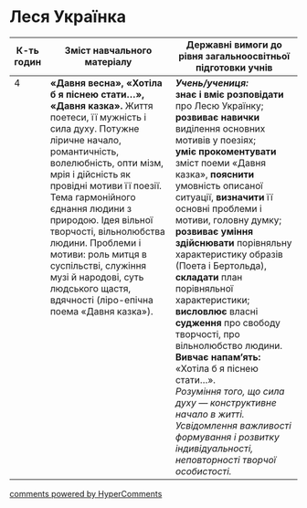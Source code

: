 <div id="hypercomments_widget" class="js-hypercomments-widget invisible"></div>

# Леся Українка 

<table>
  <tr>
    <td width="10%" align="center"><b>К-ть годин</b></td>
    <td width="45%" align="center"><b>Зміст навчального матеріалу</b></td>
    <td width="45%" align="center"><b>Державні вимоги до рівня загальноосвітньої підготовки учнів</b></td>
  </tr>
<tbody>
  <tr>
<td width="10%" style="vertical-align:top !important;">4</td>
    <td width="45%" style="vertical-align:top !important;">
<b>«Давня весна», «Хотіла б я піснею стати…», «Давня казка».</b> Життя поетеси, її мужність і сила духу. Потужне ліричне начало, романтичність, волелюбність, опти мізм, мрія і дійсність як провідні мотиви її поезії. Тема гармонійного єднання людини з природою. Ідея вільної творчості,  вільнолюбства людини. Проблеми і мотиви: роль митця в суспільстві, служіння музі й народові, суть людського щастя, вдячності (ліро-епічна поема «Давня казка»).
</td>
    <td width="45%" style="vertical-align:top !important;">
<i><b>Учень/учениця:</b></i><br>
<b>знає і вміє розповідати</b> про Лесю Українку; <br>
<b>розвиває навички</b> виділення основних мотивів у поезіях;<br> 
<b>уміє прокоментувати</b> зміст поеми «Давня казка», <b>пояснити</b> умовність описаної ситуації, <b>визначити</b> її основні проблеми і мотиви, головну думку; <br>
<b>розвиває уміння здійснювати</b> порівняльну характеристику образів  (Поета і Бертольда), <b>складати</b> план порівняльної характеристики; <br>
<b>висловлює</b> власні <b>судження</b> про свободу творчості, про вільнолюбство людини. <br>
<b>Вивчає напам’ять:</b> «Хотіла б я піснею стати…».<br> 
<i>Розуміння того, що сила духу — конструктивне начало в житті. Усвідомлення важливості формування і розвитку індивідуальності, неповторності творчої особистості. </i> </td>
  </tr>
</tbody>
</table>

<div class="js-hypercomments-container">
<a href="http://hypercomments.com" class="hc-link" title="comments widget">comments powered by HyperComments</a>
</div>